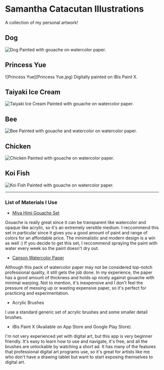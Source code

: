 # Samantha Catacutan Illustrations
A collection of my personal artwork!
## Dog
![Dog](dog[1].jpg)
Painted with gouache on watercolor paper.
## Princess Yue
![Princess Yue](Princess Yue.jpg)
Digitally painted on iBis Paint X.
## Taiyaki Ice Cream
![Taiyaki Ice Cream](icecream[1].jpg)
Painted with gouache on watercolor paper.
## Bee
![Bee](bee[1].jpg)
Painted with gouache and watercolor on watercolor paper.
## Chicken
![Chicken](chicken[2].jpg)
Painted with gouache on watercolor paper.
## Koi Fish
![Koi Fish](koifish[1].jpg)
Painted with gouache on watercolor paper.

---

### List of Materials I Use
- [Miya Himi Gouache Set](https://www.amazon.com/Gouache-Portable-Students-Watercolor-Painting/dp/B086TRRD7V/ref=sr_1_2_sspa?crid=2XW2HR3L96SZQ&dchild=1&keywords=miya+himi+gouache&qid=1602515195&sprefix=miya+himi%2Caps%2C223&sr=8-2-spons&psc=1&spLa=ZW5jcnlwdGVkUXVhbGlmaWVyPUEyU08zUVk0MTZaVlROJmVuY3J5cHRlZElkPUEwMTAyNDM5TzdVWVdSODU4VEVRJmVuY3J5cHRlZEFkSWQ9QTA0MzI5NjFPQlZPWjhaUzkxNE8md2lkZ2V0TmFtZT1zcF9hdGYmYWN0aW9uPWNsaWNrUmVkaXJlY3QmZG9Ob3RMb2dDbGljaz10cnVl)

Gouache is really great since it can be transparent like watercolor and opaque like acrylic, so it's an extremely versitile medium. I reccommend this set in particular since it gives you a good amount of paint and range of colors for an affordable price. The minimalistic and modern design is a win as well :) If you decide to get this set, I reccommend spraying the paint with water every week so the paint doesn't dry out.

- [Canson Watercolor Paper](https://www.amazon.com/Canson-Watercolor-Textured-Charcoal-100510941/dp/B004M59O4C/ref=sr_1_2?dchild=1&keywords=canson+watercolor+paper&qid=1602515486&sr=8-2)

Although this pack of watercolor paper may not be considered top-notch professional quality, it still gets the job done. In my experience, the paper has a good amount of thickness and holds up nicely against gouache with minimal warping. Not to mention, it's inexpensive and I don't feel the pressure of messing up or wasting expensive paper, so it's perfect for practicing and experimentation.

- Acrylic Brushes

I use a standard generic set of acrylic brushes and some smaller detail brushes.

- iBis Paint X (Available on App Store and Google Play Store)

I'm not very experienced yet with digital art, but this app is very beginner friendly. It's easy to learn how to use and navigate, it's free, and all the brushes are unlockable by watching a short ad. It has many of the features that professional digital art programs use, so it's great for artists like me who don't have a drawing tablet but want to start exposing themselves to digital art.
